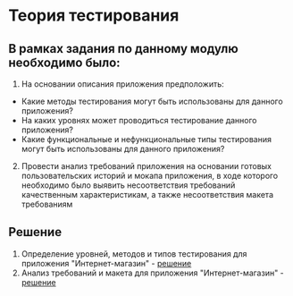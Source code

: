 # Теория тестирования

## В рамках задания по данному модулю необходимо было:

1. На основании описания приложения предположить:
* Какие методы тестирования могут быть использованы для данного приложения?
* На каких уровнях может проводиться тестирование данного приложения?
* Какие функциональные и нефункциональные типы тестирования могут быть использованы для данного приложения?

2. Провести анализ требований приложения на основании готовых пользовательских историй и мокапа приложения, в ходе которого необходимо было выявить несоответствия требований качественным характеристикам, а также несоответствия макета требованиям

## Решение
1. Определение уровней, методов и типов тестирования для приложения "Интернет-магазин" - [решение](https://docs.google.com/spreadsheets/d/1aILnhfhdIQnevYM_CgcAg4CIuaLY-UQZPSsprUOb5iA/edit?usp=sharing)
2. Анализ требований и макета для приложения "Интернет-магазин" - [решение](https://docs.google.com/spreadsheets/d/1dZ5-gu3zjehqOJbH5Zd7tZ_-ftWqB9tFORb-JZQcObg/edit?usp=sharing)
